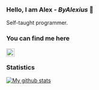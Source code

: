 ### Hello, I am Alex - *ByAlexius* 👋

Self-taught programmer.

### You can find me here

[<img align="left" title="ByAlexius#0800" alt="Discord" width="22px" src="https://cdn.jsdelivr.net/npm/simple-icons@v3/icons/discord.svg" />](#)

<br />

### Statistics

[![My github stats](https://github-readme-stats.vercel.app/api?username=byalexius&theme=tokyonight)](https://github.com/anuraghazra/github-readme-stats)

<br />
